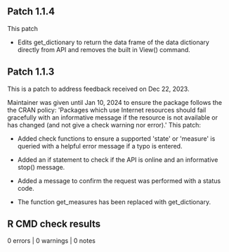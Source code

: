 ## Patch 1.1.4

This patch 

* Edits get_dictionary to return the data frame of the data dictionary directly from API and removes the built in View() command. 

## Patch 1.1.3

This is a patch to address feedback received on Dec 22, 2023. 

Maintainer was given until Jan 10, 2024 to ensure the package follows the the CRAN policy: 'Packages which use Internet resources should fail gracefully with an informative message if the resource is not available or has changed (and not give a check warning nor error).' This patch:

* Added check functions to ensure a supported 'state' or 'measure' is queried with a helpful error message if a typo is entered.

* Added an if statement to check if the API is online and an informative stop() message.

* Added a message to confirm the request was performed with a status code.

* The function get_measures has been replaced with get_dictionary.

## R CMD check results

0 errors | 0 warnings | 0 notes



